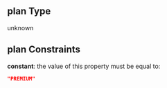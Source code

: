 ## plan Type

unknown

## plan Constraints

**constant**: the value of this property must be equal to:

```json
"PREMIUM"
```
